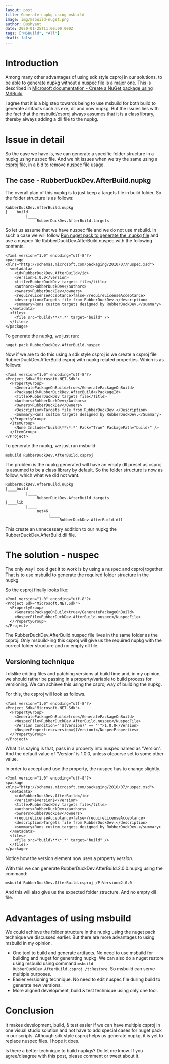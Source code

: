 ```yaml
---
layout: post
title: Generate nupkg using msbuild
image: img/msbuild-nuget.png
author: Dushyant
date: 2020-01-25T11:00:00.000Z
tags: ["MSBuild", "All"]
draft: false
---
```

# Introduction
Among many other advantages of using sdk style csproj in our solutions, to be able to generate nupkg without a nuspec file is a major one. This is described in [Microsoft documentation - Create a NuGet package using MSBuild](https://docs.microsoft.com/en-us/nuget/create-packages/creating-a-package-msbuild)

I agree that it is a big step towards being to use msbuild for both build to generate artifacts such as exe, dll and now nupkg. But the issues lies with the fact that the msbuild/csproj always assumes that it is a class library, thereby always adding a dll file to the nupkg.

# Issue in detail

So the case we have is, we can generate a specific folder structure in a nupkg using nuspec file. And we hit issues when we try the same using a csproj file, in a bid to remove nuspec file usage.

## The case - RubberDuckDev.AfterBuild.nupkg
The overall plan of this nupkg is to just keep a targets file in build folder.
So the folder structure is as follows:
```
RubberDuckDev.AfterBuild.nupkg
|____build
         |____
              RubberDuckDev.AfterBuild.targets
```

So let us assume that we have nuspec file and we do not use msbuild. In such a case we will follow [Run nuget pack to generate the .nupkg file](https://docs.microsoft.com/en-us/nuget/create-packages/creating-a-package#run-nuget-pack-to-generate-the-nupkg-file) and use a nuspec file RubberDuckDev.AfterBuild.nuspec with the following contents.

```
<?xml version="1.0" encoding="utf-8"?>
<package xmlns="http://schemas.microsoft.com/packaging/2010/07/nuspec.xsd">
  <metadata>
    <id>RubberDuckDev.AfterBuild</id>
    <version>1.0.0</version>
    <title>RubberDuckDev targets file</title>
    <authors>RubberDuckDev</authors>
    <owners>RubberDuckDev</owners>
    <requireLicenseAcceptance>false</requireLicenseAcceptance>
    <description>Targets file from RubberDuckDev.</description>
    <summary>Runs custom targets designed by RubberDuckDev.</summary>
  </metadata>
  <files>
    <file src="build\**\*.*" target="build" />
  </files>
</package>
```
To generate the nupkg, we just run:
```
nuget pack RubberDuckDev.AfterBuild.nuspec
```

Now if we are to do this using a sdk style csproj is we create a csproj file RubberDuckDev.AfterBuild.csproj with nupkg related properties. Which is as follows:
```
<?xml version="1.0" encoding="utf-8"?>
<Project Sdk="Microsoft.NET.Sdk">
  <PropertyGroup>
    <GeneratePackageOnBuild>true</GeneratePackageOnBuild>
    <PackageId>RubberDuckDev.AfterBuild</PackageId>
    <Title>RubberDuckDev targets file</Title>
    <Authors>RubberDuckDev</Authors>
    <Owners>RubberDuckDev</Owners>
    <Description>Targets file from RubberDuckDev.</Description>
    <Summary>Runs custom targets designed by RubberDuckDev.</Summary>
  </PropertyGroup>
  <ItemGroup>
    <None Include="build\**\*.*" Pack="True" PackagePath="build\" />
  </ItemGroup>
</Project>
```

To generate the nupkg, we just run msbuild:
```
msbuild RubberDuckDev.AfterBuild.csproj
```

The problem is the nupkg generated will have an empty dll preset as csproj is assumed to be a class library by default. So the folder structure is now as follow, which what we did not want.

```
RubberDuckDev.AfterBuild.nupkg
|____build
         |____
              RubberDuckDev.AfterBuild.targets
|____lib
         |____
              net46
                   |____
                        RubberDuckDev.AfterBuild.dll
```

This create an unnecessary addition to our nupkg the RubberDuckDev.AfterBuild.dll file.

# The solution - nuspec
The only way I could get it to work is by using a nuspec and csproj together. That is to use msbuild to generate the required folder structure in the nupkg.

So the csproj finally looks like:
```
<?xml version="1.0" encoding="utf-8"?>
<Project Sdk="Microsoft.NET.Sdk">
  <PropertyGroup>
    <GeneratePackageOnBuild>true</GeneratePackageOnBuild>
    <NuspecFile>RubberDuckDev.AfterBuild.nuspec</NuspecFile>
  </PropertyGroup>
</Project>
```
The RubberDuckDev.AfterBuild.nuspec file lives in the same folder as the csproj. Only msbuild-ing this csproj will give us the required nupkg with the correct folder structure and no empty dll file.

## Versioning technique
I dislike editing files and patching versions at build time and, in my opinion, we should rather be passing in a property/variable to build process for versioning. We can achieve this using the csproj way of building the nupkg.

For this, the csproj will look as follows.
```
<?xml version="1.0" encoding="utf-8"?>
<Project Sdk="Microsoft.NET.Sdk">
  <PropertyGroup>
    <GeneratePackageOnBuild>true</GeneratePackageOnBuild>
    <NuspecFile>RubberDuckDev.AfterBuild.nuspec</NuspecFile>
    <Version Condition="'$(Version)' == ''">1.0.0</Version>
    <NuspecProperties>version=$(Version)</NuspecProperties>
  </PropertyGroup>
</Project>
```
What it is saying is that, pass in a property into nuspec named as 'Version'. And the default value of 'Version' is 1.0.0, unless ofcourse set to some other value.

In order to accept and use the property, the nuspec has to change slightly.
```
<?xml version="1.0" encoding="utf-8"?>
<package xmlns="http://schemas.microsoft.com/packaging/2010/07/nuspec.xsd">
  <metadata>
    <id>RubberDuckDev.AfterBuild</id>
    <version>$version$</version>
    <title>RubberDuckDev targets file</title>
    <authors>RubberDuckDev</authors>
    <owners>RubberDuckDev</owners>
    <requireLicenseAcceptance>false</requireLicenseAcceptance>
    <description>Targets file from RubberDuckDev.</description>
    <summary>Runs custom targets designed by RubberDuckDev.</summary>
  </metadata>
  <files>
    <file src="build\**\*.*" target="build" />
  </files>
</package>
```
Notice how the version element now uses a property $version$.

With this we can generate RubberDuckDev.AfterBuild.2.0.0.nupkg using the command:
```
msbuild RubberDuckDev.AfterBuild.csproj /P:Version=2.0.0
```
And this will also give us the expected folder structure. And no empty dll file.

# Advantages of using msbuild
We could achieve the folder structure in the nupkg using the nuget pack technique we discussed earlier. But there are more advantages to using msbuild in my opinion.

- One tool to build and generate artifacts. No need to use msbuild for building and nuget for generating nupkg. We can also do a nuget restore using msbuild using command `msbuild RubberDuckDev.AfterBuild.csproj /t:Restore`. So msbuild can serve multiple purposes.
- Easier versioning technique. No need to edit nuspec file during build to generate new versions.
- More aligned development, build & test technique using only one tool.

# Conclusion
It makes development, build, & test easier if we can have multiple csproj in one visual studio solution and not have to add special cases for nuget pack in our scripts. Although sdk style csproj helps us generate nupkg, it is yet to replace nuspec files. I hope it does.

Is there a better technique to build nupkgs? Do let me know.
If you agree/disagree with this post, please comment or tweet about it.